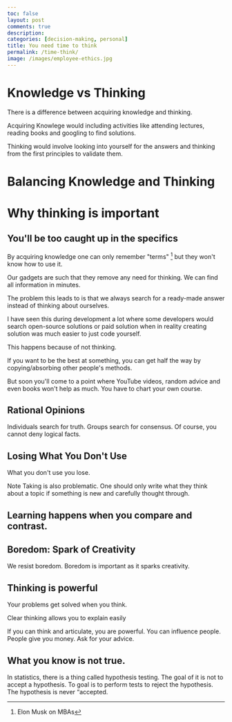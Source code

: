 ```yaml
---
toc: false
layout: post
comments: true
description:
categories: [decision-making, personal]
title: You need time to think
permalink: /time-think/
image: /images/employee-ethics.jpg
---
```


# Knowledge vs Thinking
There is a difference between acquiring knowledge and thinking.

Acquiring Knowlege would including activities like attending lectures, reading books and googling to find solutions.

Thinking would involve looking into yourself for the answers and thinking from the first principles to validate them.

# Balancing Knowledge and Thinking

# Why thinking is important

## You'll be too caught up in the specifics
By acquiring knowledge one can only remember "terms" [^1] but they won't know how to use it.

Our gadgets are such that they remove any need for thinking. We can find all information in minutes.

The problem this leads to is that we always search for a ready-made answer instead of thinking about ourselves.

I have seen this during development a lot where some developers would search open-source solutions or paid solution when in reality creating solution was much easier to just code yourself.

This happens because of not thinking.

If you want to be the best at something, you can get half the way by copying/absorbing other people's methods.

But soon you'll come to a point where YouTube videos, random advice and even books won't help as much. You have to chart your own course.

## Rational Opinions

Individuals search for truth. Groups search for consensus. Of course, you cannot deny logical facts.

## Losing What You Don't Use
What you don't use you lose.

Note Taking is also problematic. One should only write what they think about a topic if something is new and carefully thought through.

## Learning happens when you compare and contrast.

## Boredom: Spark of Creativity
We resist boredom. Boredom is important as it sparks creativity.

## Thinking is powerful

Your problems get solved when you think.

Clear thinking allows you to explain easily

If you can think and articulate, you are powerful. You can influence people. People give you money. Ask for your advice.

## What you know is not true.

In statistics, there is a thing called hypothesis testing. The goal of it is not to accept a hypothesis. To goal is to perform tests to reject the hypothesis. The hypothesis is never “accepted.

[^1]: Elon Musk on MBAs